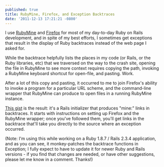 ```yaml
---
published: true
title: RubyMine, Firefox, and Exception Backtraces
date: '2011-12-13 17:21:21 -0800'
---
```

I use <a href="http://www.jetbrains.com/ruby/" target="_blank">RubyMine</a> and
<a href="http://getfirefox.com" target="_blank">Firefox</a> for most of my
day-to-day Ruby on Rails development, and in spite of my best efforts, I
sometimes get exceptions that result in the display of Ruby backtraces instead
of the web page I asked for.<!--more-->

While the backtrace helpfully lists the places in my code (or Rails, or the Ruby
libraries, etc) that we traversed on the way to the crash site, opening the
file in RubyMine to see more context requires copying the path, invoking a
RubyMine keyboard shortcut for open-file, and pasting. Work.

After a lot of this copy and pasting, it occurred to me to join Firefox's
ability to invoke a program for a particular URL scheme, and the command-line
wrapper that RubyMine can produce to open files in a running RubyMine instance.

<a href="https://gist.github.com/1474782" target="_blank">This gist</a> is the
result: it's a Rails initializer that produces "mine:" links in backtraces.
It starts with instructions on setting up Firefox and the RubyMine wrapper;
once you've followed them, you'll get links in the backtrace that'll take you
directly to the source where an exception occurred.

(Note: I'm using this while working on a Ruby 1.8.7 / Rails 2.3.4 application,
and as you can see, it monkey-patches the backtrace functions in Exception; I
fully expect to have to update it for newer Ruby and Rails versions - if you
find that changes are needed, or have other suggestions, please let me know
in a comment. Thanks!)
